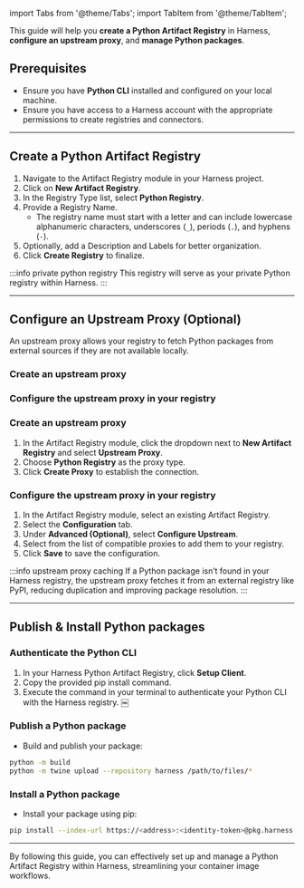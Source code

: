 import Tabs from '@theme/Tabs';
import TabItem from '@theme/TabItem';

This guide will help you **create a Python Artifact Registry** in Harness, **configure an upstream proxy**, and **manage Python packages**.

## Prerequisites
- Ensure you have **Python CLI** installed and configured on your local machine.
- Ensure you have access to a Harness account with the appropriate permissions to create registries and connectors.

---
## Create a Python Artifact Registry
<Tabs>
<TabItem value="create-registry-interactive" label="Interactive Guide">
<DocVideo src="https://app.tango.us/app/embed/6f8a320c-43f9-4456-9b4c-662a823151a6?skipCover=false&defaultListView=false&skipBranding=false&makeViewOnly=true&hideAuthorAndDetails=true" title="Create a Python Artifact Registry in Harness" />
</TabItem>
<TabItem value="create-registry-step-by-step" label="Step-by-Step">

1. Navigate to the Artifact Registry module in your Harness project.
2. Click on **New Artifact Registry**.
3. In the Registry Type list, select **Python Registry**.
4. Provide a Registry Name.
    - The registry name must start with a letter and can include lowercase alphanumeric characters, underscores (`_`), periods (`.`), and hyphens (`-`).
5. Optionally, add a Description and Labels for better organization.
6. Click **Create Registry** to finalize.

</TabItem>
</Tabs>

:::info private python registry
This registry will serve as your private Python registry within Harness.
:::

---
## Configure an Upstream Proxy (Optional)
An upstream proxy allows your registry to fetch Python packages from external sources if they are not available locally.

<Tabs>
<TabItem value="configure-upstream-interactive" label="Interactive Guides">

### Create an upstream proxy
<DocVideo src="https://app.tango.us/app/embed/c024c25d-4d6b-40d2-a8b5-903a7168b2af?skipCover=false&defaultListView=false&skipBranding=false&makeViewOnly=true&hideAuthorAndDetails=true" title="Create a Python Upstream Proxy in Harness" />

### Configure the upstream proxy in your registry
<DocVideo src="https://app.tango.us/app/embed/bdc8b67c-b956-4a4f-8b46-7873720c7c78?skipCover=false&defaultListView=false&skipBranding=false&makeViewOnly=true&hideAuthorAndDetails=true" title="Configure your Python Upstream Proxy in Harness" />

</TabItem>
<TabItem value="configure-upstream-step-by-step" label="Step-by-Step">

### Create an upstream proxy
1. In the Artifact Registry module, click the dropdown next to **New Artifact Registry** and select **Upstream Proxy**.
2. Choose **Python Registry** as the proxy type.
3. Click **Create Proxy** to establish the connection.

### Configure the upstream proxy in your registry
1. In the Artifact Registry module, select an existing Artifact Registry.
2. Select the **Configuration** tab.
3. Under **Advanced (Optional)**, select **Configure Upstream**.
4. Select from the list of compatible proxies to add them to your registry.
5. Click **Save** to save the configuration.

</TabItem>
</Tabs>

:::info upstream proxy caching
If a Python package isn’t found in your Harness registry, the upstream proxy fetches it from an external registry like PyPI, reducing duplication and improving package resolution.
:::

---
## Publish & Install Python packages
### Authenticate the Python CLI
1. In your Harness Python Artifact Registry, click **Setup Client**.
2. Copy the provided pip install command.
3. Execute the command in your terminal to authenticate your Python CLI with the Harness registry. ￼

### Publish a Python package
- Build and publish your package:

```bash
python -m build
python -m twine upload --repository harness /path/to/files/*
```

### Install a Python package
- Install your package using pip:
```bash
pip install --index-url https://<address>:<identity-token>@pkg.harness.io/pkg/<account-id>/<python-registry-name>/python/simple --no-deps <ARTIFACT_NAME>==<VERSION>
```

---
By following this guide, you can effectively set up and manage a Python Artifact Registry within Harness, streamlining your container image workflows.